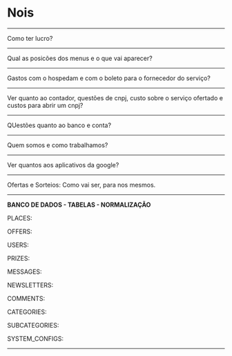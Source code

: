 # Nois
___________________________________________________________________________________________________________________
Como ter lucro?
___________________________________________________________________________________________________________________
Qual as posicões dos menus e o que vai aparecer?
___________________________________________________________________________________________________________________
Gastos com o hospedam e com o boleto para o fornecedor do serviço?
___________________________________________________________________________________________________________________
Ver quanto ao contador, questões de cnpj, custo sobre o serviço ofertado e custos para abrir um cnpj?
___________________________________________________________________________________________________________________
QUestões quanto ao banco e conta?
___________________________________________________________________________________________________________________
Quem somos e como trabalhamos?
___________________________________________________________________________________________________________________
Ver quantos aos aplicativos da google?
___________________________________________________________________________________________________________________
Ofertas e Sorteios:
Como vai ser, para nos mesmos.

___________________________________________________________________________________________________________________
<b>BANCO DE DADOS - TABELAS - NORMALIZAÇÃO</b>

PLACES:

OFFERS:

USERS:

PRIZES:

MESSAGES:

NEWSLETTERS:

COMMENTS:

CATEGORIES:

SUBCATEGORIES:

SYSTEM_CONFIGS:

___________________________________________________________________________________________________________________


